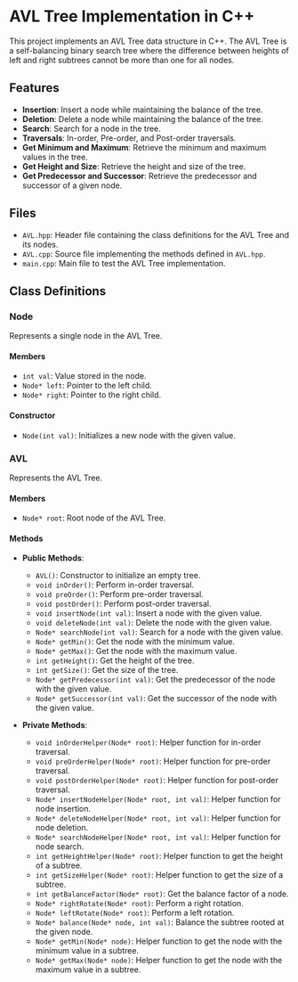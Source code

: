 # AVL Tree Implementation in C++

This project implements an AVL Tree data structure in C++. The AVL Tree is a self-balancing binary search tree where the difference between heights of left and right subtrees cannot be more than one for all nodes.

## Features

- **Insertion**: Insert a node while maintaining the balance of the tree.
- **Deletion**: Delete a node while maintaining the balance of the tree.
- **Search**: Search for a node in the tree.
- **Traversals**: In-order, Pre-order, and Post-order traversals.
- **Get Minimum and Maximum**: Retrieve the minimum and maximum values in the tree.
- **Get Height and Size**: Retrieve the height and size of the tree.
- **Get Predecessor and Successor**: Retrieve the predecessor and successor of a given node.

## Files

- `AVL.hpp`: Header file containing the class definitions for the AVL Tree and its nodes.
- `AVL.cpp`: Source file implementing the methods defined in `AVL.hpp`.
- `main.cpp`: Main file to test the AVL Tree implementation.

## Class Definitions

### Node

Represents a single node in the AVL Tree.

#### Members

- `int val`: Value stored in the node.
- `Node* left`: Pointer to the left child.
- `Node* right`: Pointer to the right child.

#### Constructor

- `Node(int val)`: Initializes a new node with the given value.

### AVL

Represents the AVL Tree.

#### Members

- `Node* root`: Root node of the AVL Tree.

#### Methods

- **Public Methods**:
  - `AVL()`: Constructor to initialize an empty tree.
  - `void inOrder()`: Perform in-order traversal.
  - `void preOrder()`: Perform pre-order traversal.
  - `void postOrder()`: Perform post-order traversal.
  - `void insertNode(int val)`: Insert a node with the given value.
  - `void deleteNode(int val)`: Delete the node with the given value.
  - `Node* searchNode(int val)`: Search for a node with the given value.
  - `Node* getMin()`: Get the node with the minimum value.
  - `Node* getMax()`: Get the node with the maximum value.
  - `int getHeight()`: Get the height of the tree.
  - `int getSize()`: Get the size of the tree.
  - `Node* getPredecessor(int val)`: Get the predecessor of the node with the given value.
  - `Node* getSuccessor(int val)`: Get the successor of the node with the given value.

- **Private Methods**:
  - `void inOrderHelper(Node* root)`: Helper function for in-order traversal.
  - `void preOrderHelper(Node* root)`: Helper function for pre-order traversal.
  - `void postOrderHelper(Node* root)`: Helper function for post-order traversal.
  - `Node* insertNodeHelper(Node* root, int val)`: Helper function for node insertion.
  - `Node* deleteNodeHelper(Node* root, int val)`: Helper function for node deletion.
  - `Node* searchNodeHelper(Node* root, int val)`: Helper function for node search.
  - `int getHeightHelper(Node* root)`: Helper function to get the height of a subtree.
  - `int getSizeHelper(Node* root)`: Helper function to get the size of a subtree.
  - `int getBalanceFactor(Node* root)`: Get the balance factor of a node.
  - `Node* rightRotate(Node* root)`: Perform a right rotation.
  - `Node* leftRotate(Node* root)`: Perform a left rotation.
  - `Node* balance(Node* node, int val)`: Balance the subtree rooted at the given node.
  - `Node* getMin(Node* node)`: Helper function to get the node with the minimum value in a subtree.
  - `Node* getMax(Node* node)`: Helper function to get the node with the maximum value in a subtree.

